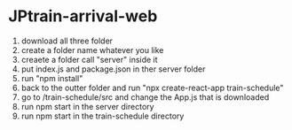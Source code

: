 # JPtrain-arrival-web

1. download all three folder
2. create a folder name whatever you like
3. creaete a folder call "server" inside it
4. put index.js and package.json in ther server folder
5. run "npm install"
6. back to the outter folder and run "npx create-react-app train-schedule"
7. go to /train-schedule/src and change the App.js that is downloaded
8. run npm start in the server directory
9. run npm start in the train-schedule directory
